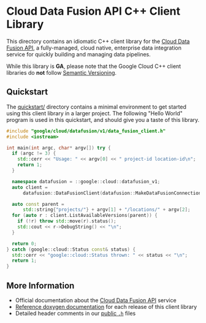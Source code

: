 # Cloud Data Fusion API C++ Client Library

This directory contains an idiomatic C++ client library for the
[Cloud Data Fusion API][cloud-service-docs], a fully-managed, cloud native,
enterprise data integration service for quickly building and managing data
pipelines.

While this library is **GA**, please note that the Google Cloud C++ client
libraries do **not** follow [Semantic Versioning](https://semver.org/).

## Quickstart

The [quickstart/](quickstart/README.md) directory contains a minimal environment
to get started using this client library in a larger project. The following
"Hello World" program is used in this quickstart, and should give you a taste of
this library.

<!-- inject-quickstart-start -->

```cc
#include "google/cloud/datafusion/v1/data_fusion_client.h"
#include <iostream>

int main(int argc, char* argv[]) try {
  if (argc != 3) {
    std::cerr << "Usage: " << argv[0] << " project-id location-id\n";
    return 1;
  }

  namespace datafusion = ::google::cloud::datafusion_v1;
  auto client =
      datafusion::DataFusionClient(datafusion::MakeDataFusionConnection());

  auto const parent =
      std::string{"projects/"} + argv[1] + "/locations/" + argv[2];
  for (auto r : client.ListAvailableVersions(parent)) {
    if (!r) throw std::move(r).status();
    std::cout << r->DebugString() << "\n";
  }

  return 0;
} catch (google::cloud::Status const& status) {
  std::cerr << "google::cloud::Status thrown: " << status << "\n";
  return 1;
}
```

<!-- inject-quickstart-end -->

## More Information

- Official documentation about the [Cloud Data Fusion API][cloud-service-docs] service
- [Reference doxygen documentation][doxygen-link] for each release of this
  client library
- Detailed header comments in our [public `.h`][source-link] files

[cloud-service-docs]: https://cloud.google.com/data-fusion
[doxygen-link]: https://cloud.google.com/cpp/docs/reference/datafusion/latest/
[source-link]: https://github.com/googleapis/google-cloud-cpp/tree/main/google/cloud/datafusion
